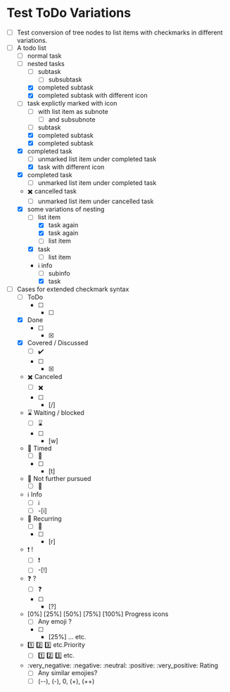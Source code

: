 # Test ToDo Variations

- [ ] Test conversion of tree nodes to list items with checkmarks in different variations.
- [ ] A todo list
  - [ ] normal task
  - [ ] nested tasks
    - [ ] subtask
      - [ ] subsubtask
    - [x] completed subtask
    - [x] completed subtask with different icon
  - [ ] task explictly marked with icon
    - [ ] with list item as subnote
      - [ ] and subsubnote
    - [ ] subtask
    - [x] completed subtask
    - [x] completed subtask
  - [x] completed task
    - [ ] unmarked list item under completed task
    - [x] task with different icon
  - [x] completed task
    - [ ] unmarked list item under completed task
  - :heavy_multiplication_x: cancelled task
    - [ ] unmarked list item under cancelled task
  - [x] some variations of nesting
    - [ ] list item
      - [x] task again
      - [x] task again
      - [ ] list item
    - [x] task
      - [ ] list item
    - :information_source: info
      - [ ] subinfo
      - [x] task
- [ ] Cases for extended checkmark syntax
  - [ ] ToDo
    - [ ] - [ ]
  - [x] Done
    - [ ] - [x]
  - [x] Covered / Discussed
    - [ ] :heavy_check_mark:
    - [ ] - [x]
  - :heavy_multiplication_x: Canceled
    - [ ] :heavy_multiplication_x:
    - [ ] - [/]
  - :hourglass: Waiting / blocked
    - [ ] :hourglass:
    - [ ] - [w]
  - :calendar: Timed
    - [ ] :calendar:
    - [ ] - [t]
  - :stop_sign: Not further pursued
    - [ ] :stop_sign:
  - :information_source: Info
    - [ ] :information_source:
    - [ ] -[i]
  - :repeat: Recurring
    - [ ] :repeat:
    - [ ] - [r]
  - :exclamation: !
    - [ ] :exclamation:
    - [ ] -[!]
  - :question: ?
    - [ ] :question:
    - [ ] - [?]
  - [0%] [25%] [50%] [75%] [100%] Progress icons
    - [ ] Any emoji ?
    - [ ] - [25%] ... etc.
  - :one: :two: :three: etc.Priority
    - [ ] :one: :two: :three: etc.
  - :very_negative: :negative: :neutral: :positive: :very_positive: Rating
    - [ ] Any similar emojies?
    - [ ] (--), (-), 0, (+), (++)
